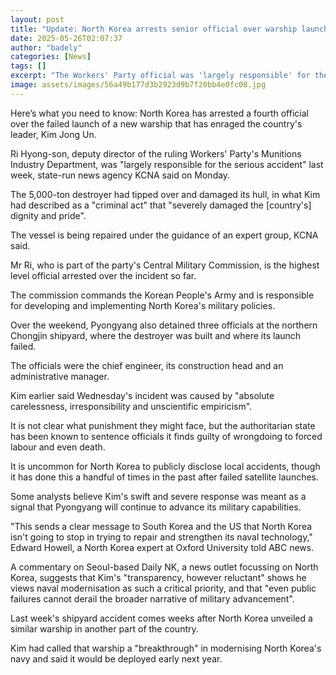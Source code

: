 ```yaml
---
layout: post
title: "Update: North Korea arrests senior official over warship launch failure"
date: 2025-05-26T02:07:37
author: "badely"
categories: [News]
tags: []
excerpt: "The Workers' Party official was 'largely responsible' for the botched launch, state media said."
image: assets/images/56a49b177d3b2923d9b7f20bb4e0fc08.jpg
---
```


Here’s what you need to know: North Korea has arrested a fourth official over the failed launch of a new warship that has enraged the country's leader, Kim Jong Un.

Ri Hyong-son, deputy director of the ruling Workers' Party's Munitions Industry Department, was "largely responsible for the serious accident" last week, state-run news agency KCNA said on Monday.

The 5,000-ton destroyer had tipped over and damaged its hull, in what Kim had described as a "criminal act" that "severely damaged the [country's] dignity and pride".

The vessel is being repaired under the guidance of an expert group, KCNA said.

Mr Ri, who is part of the party's Central Military Commission, is the highest level official arrested over the incident so far. 

The commission commands the Korean People's Army and is responsible for developing and implementing North Korea's military policies. 

Over the weekend, Pyongyang also detained three officials at the northern Chongjin shipyard, where the destroyer was built and where its launch failed. 

The officials were the chief engineer, its construction head and an administrative manager.

Kim earlier said Wednesday's incident was caused by "absolute carelessness, irresponsibility and unscientific empiricism". 

It is not clear what punishment they might face, but the authoritarian state has been known to sentence officials it finds guilty of wrongdoing to forced labour and even death.

It is uncommon for North Korea to publicly disclose local accidents, though it has done this a handful of times in the past after failed satellite launches.

Some analysts believe Kim's swift and severe response was meant as a signal that Pyongyang will continue to advance its military capabilities.

"This sends a clear message to South Korea and the US that North Korea isn't going to stop in trying to repair and strengthen its naval technology," Edward Howell, a North Korea expert at Oxford University told ABC news.

A commentary on Seoul-based Daily NK, a news outlet focussing on North Korea, suggests that Kim's "transparency, however reluctant" shows he views naval modernisation as such a critical priority, and that "even public failures cannot derail the broader narrative of military advancement". 

Last week's shipyard accident comes weeks after North Korea unveiled a similar warship in another part of the country. 

Kim had called that warship a "breakthrough" in modernising North Korea's navy and said it would be deployed early next year.

